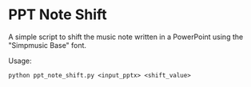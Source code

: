 PPT Note Shift
===============

A simple script to shift the music note written in a PowerPoint using the "Simpmusic Base" font.

Usage:
```
python ppt_note_shift.py <input_pptx> <shift_value>
```
